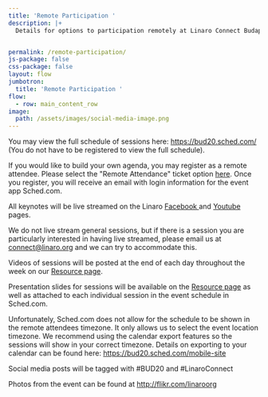 ```yaml
---
title: 'Remote Participation '
description: |+
  Details for options to participation remotely at Linaro Connect Budapest


permalink: /remote-participation/
js-package: false
css-package: false
layout: flow
jumbotron:
  title: 'Remote Participation '
flow:
  - row: main_content_row
image:
  path: /assets/images/social-media-image.png
---
```

You may view the full schedule of sessions here: https://bud20.sched.com/ (You do not have to be registered to view the full schedule).

If you would like to build your own agenda, you may register as a remote attendee. Please select the "Remote Attendance" ticket option [here](https://www.eventbrite.co.uk/e/linaro-connect-budapest-bud20-registration-80390332649).  Once you register, you will receive an email with login information for the event app Sched.com. 

All keynotes will be live streamed on the Linaro [Facebook ](https://www.facebook.com/LinaroOrg/)and [Youtube](https://www.youtube.com/linaroorg) pages. 

We do not live stream general sessions, but if there is a session you are particularly interested in having live streamed, please email us at connect@linaro.org and we can try to accommodate this. 

Videos of sessions will be posted at the end of each day throughout the week on our [Resource page](https://connect.linaro.org/resources/). 

Presentation slides for sessions will be available on the [Resource page](https://connect.linaro.org/resources/) as well as attached to each individual session in the event schedule in Sched.com.

Unfortunately, Sched.com does not allow for the schedule to be shown in the remote attendees timezone. It only allows us to select the event location timezone. We recommend using the calendar export features so the sessions will show in your correct timezone. Details on exporting to your calendar can be found here: https://bud20.sched.com/mobile-site 

Social media posts will be tagged with #BUD20 and #LinaroConnect 

Photos from the event can be found at http://flikr.com/linaroorg
